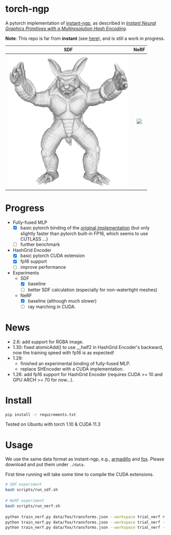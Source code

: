 # torch-ngp

A pytorch implementation of [instant-ngp](https://github.com/NVlabs/instant-ngp), as described in [_Instant Neural Graphics Primitives with a Multiresolution Hash Encoding_](https://nvlabs.github.io/instant-ngp/assets/mueller2022instant.pdf).

**Note**: This repo is far from **instant** (see [here](https://github.com/ashawkey/torch-ngp/issues/3)), and is still a work in progress.

SDF | NeRF
:---: | :---:
![](assets/armadillo.jpg) | ![](assets/fox.gif)

# Progress

* Fully-fused MLP
    - [x] basic pytorch binding of the [original implementation](https://github.com/NVlabs/tiny-cuda-nn) (but only slightly faster than pytorch built-in FP16, which seems to use CUTLASS ...)
    - [ ] further benchmark
* HashGrid Encoder
    - [x] basic pytorch CUDA extension
    - [x] fp16 support 
    - [ ] improve performance
* Experiments
    - SDF
        - [x] baseline
        - [ ] better SDF calculation (especially for non-watertight meshes)
    - NeRF
        - [x] baseline (although much slower)
        - [ ] ray marching in CUDA.

# News
* 2.6: add support for RGBA image.
* 1.30: fixed atomicAdd() to use __half2 in HashGrid Encoder's backward, now the training speed with fp16 is as expected!
* 1.29: 
    * finished an experimental binding of fully-fused MLP.
    * replace SHEncoder with a CUDA implementation.
* 1.26: add fp16 support for HashGrid Encoder (requires CUDA >= 10 and GPU ARCH >= 70 for now...).

# Install
```bash
pip install -r requirements.txt
```
Tested on Ubuntu with torch 1.10 & CUDA 11.3

# Usage

We use the same data format as instant-ngp, e.g., [armadillo](https://github.com/NVlabs/instant-ngp/blob/master/data/sdf/armadillo.obj) and [fox](https://github.com/NVlabs/instant-ngp/tree/master/data/nerf/fox). 
Please download and put them under `./data`.

First time running will take some time to compile the CUDA extensions.

```bash
# SDF experiment
bash scripts/run_sdf.sh

# NeRF experiment
bash scripts/run_nerf.sh

python train_nerf.py data/fox/transforms.json --workspace trial_nerf # fp32 mode
python train_nerf.py data/fox/transforms.json --workspace trial_nerf --fp16 # fp16 mode (pytorch amp)
python train_nerf.py data/fox/transforms.json --workspace trial_nerf --fp16 --ff # (experimental) fp16 mode + fully-fused MLP

```